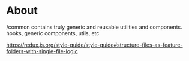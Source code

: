 # About

/common contains truly generic and reusable utilities and components. hooks, generic components, utils, etc

https://redux.js.org/style-guide/style-guide#structure-files-as-feature-folders-with-single-file-logic